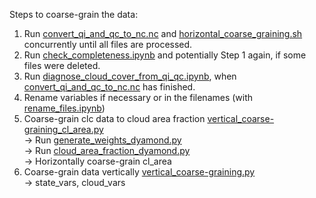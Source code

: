 Steps to coarse-grain the data:
1. Run [convert_qi_and_qc_to_nc.nc](horizontal_coarse-graining/convert_qi_and_qc_to_nc.sh) and [horizontal_coarse_graining.sh](horizontal_coarse-graining/horizontal_coarse_graining.sh) concurrently until all files are processed.
2. Run [check_completeness.ipynb](horizontal_coarse-graining/check_completeness.ipynb) and potentially Step 1 again, if some files were deleted.
3. Run [diagnose_cloud_cover_from_qi_qc.ipynb](horizontal_coarse-graining/diagnose_cloud_cover_from_qi_qc.ipynb), when [convert_qi_and_qc_to_nc.nc](horizontal_coarse-graining/convert_qi_and_qc_to_nc.sh) has finished.
4. Rename variables if necessary or in the filenames (with [rename_files.ipynb](horizontal_coarse-graining/rename_files.ipynb))
5. Coarse-grain clc data to cloud area fraction [vertical_coarse-graining_cl_area.py](../vertical_coarse-graining/vertical_coarse-graining_cl_area.py) <br>
-> Run [generate_weights_dyamond.py](../vertical_coarse-graining/generate_weights_dyamond.py) <br>
-> Run [cloud_area_fraction_dyamond.py](../vertical_coarse-graining/cloud_area_fraction_dyamond.py) <br>
-> Horizontally coarse-grain cl_area
6. Coarse-grain data vertically [vertical_coarse-graining.py](../vertical_coarse-graining/vertical_coarse-graining.py) <br>
-> state_vars, cloud_vars
